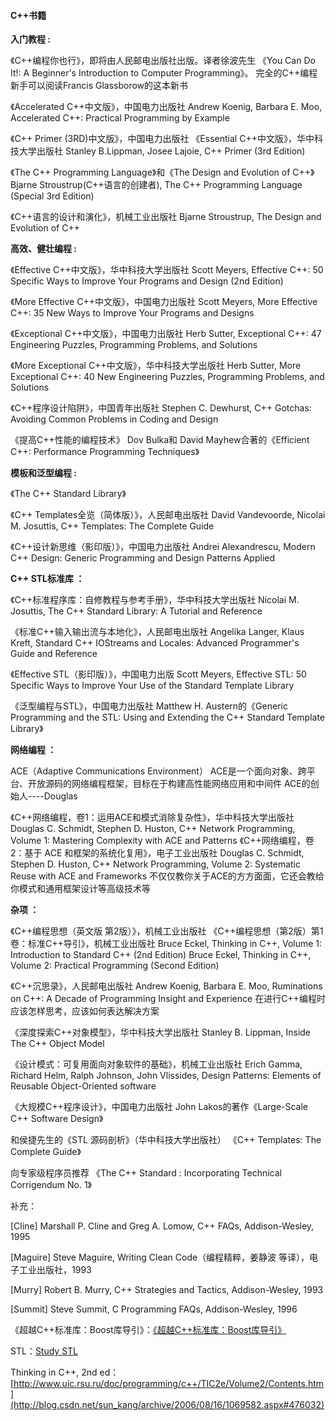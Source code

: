#### C++书籍

**入门教程 :**

《C++编程你也行》，即将由人民邮电出版社出版。译者徐波先生
《You Can Do It!: A Beginner's Introduction to Computer Programming》。
完全的C++编程新手可以阅读Francis Glassborow的这本新书

《Accelerated C++中文版》，中国电力出版社
Andrew Koenig, Barbara E. Moo, Accelerated C++: Practical Programming by Example

《C++ Primer (3RD)中文版》，中国电力出版社
《Essential C++中文版》，华中科技大学出版社
Stanley B.Lippman, Josee Lajoie, C++ Primer (3rd Edition)

《The C++ Programming Language》和《The Design and Evolution of C++》
Bjarne Stroustrup(C++语言的创建者), The C++ Programming Language (Special 3rd Edition)


《C++语言的设计和演化》，机械工业出版社
Bjarne Stroustrup, The Design and Evolution of C++

**高效、健壮编程 :**

《Effective C++中文版》，华中科技大学出版社
Scott Meyers, Effective C++: 50 Specific Ways to Improve Your Programs and Design (2nd Edition)

《More Effective C++中文版》，中国电力出版社
Scott Meyers, More Effective C++: 35 New Ways to Improve Your Programs and Designs

《Exceptional C++中文版》，中国电力出版社
Herb Sutter, Exceptional C++: 47 Engineering Puzzles, Programming Problems, and Solutions

《More Exceptional C++中文版》，华中科技大学出版社
Herb Sutter, More Exceptional C++: 40 New Engineering Puzzles, Programming Problems, and Solutions

《C++程序设计陷阱》，中国青年出版社
Stephen C. Dewhurst, C++ Gotchas: Avoiding Common Problems in Coding and Design

《提高C++性能的编程技术》
Dov Bulka和 David Mayhew合著的《Efficient C++: Performance Programming Techniques》


**模板和泛型编程 :**

《The C++ Standard Library》

《C++ Templates全览（简体版）》，人民邮电出版社
David Vandevoorde, Nicolai M. Josuttis, C++ Templates: The Complete Guide

《C++设计新思维（影印版）》，中国电力出版社
Andrei Alexandrescu, Modern C++ Design: Generic Programming and Design Patterns Applied


**C++ STL标准库 ：**

《C++标准程序库：自修教程与参考手册》，华中科技大学出版社
Nicolai M. Josuttis, The C++ Standard Library: A Tutorial and Reference

《标准C++输入输出流与本地化》，人民邮电出版社
Angelika Langer, Klaus Kreft, Standard C++ IOStreams and Locales: Advanced Programmer's Guide and Reference

《Effective STL（影印版）》，中国电力出版
Scott Meyers, Effective STL: 50 Specific Ways to Improve Your Use of the Standard Template Library

《泛型编程与STL》，中国电力出版社
Matthew H. Austern的《Generic Programming and the STL: Using and Extending the C++ Standard Template Library》


**网络编程 ：**

ACE（Adaptive Communications Environment）
ACE是一个面向对象、跨平台、开放源码的网络编程框架，目标在于构建高性能网络应用和中间件
ACE的创始人----Douglas

《C++网络编程，卷1：运用ACE和模式消除复杂性》，华中科技大学出版社
Douglas C. Schmidt, Stephen D. Huston, C++ Network Programming, Volume 1: Mastering Complexity with ACE and Patterns
《C++网络编程，卷2：基于 ACE 和框架的系统化复用》，电子工业出版社
Douglas C. Schmidt, Stephen D. Huston, C++ Network Programming, Volume 2: Systematic Reuse with ACE and Frameworks
不仅仅教你关于ACE的方方面面，它还会教给你模式和通用框架设计等高级技术等


**杂项 ：**

《C++编程思想（英文版 第2版）》，机械工业出版社
《C++编程思想（第2版）第1卷：标准C++导引》，机械工业出版社
Bruce Eckel, Thinking in C++, Volume 1: Introduction to Standard C++ (2nd Edition)
Bruce Eckel, Thinking in C++, Volume 2: Practical Programming (Second Edition)


《C++沉思录》，人民邮电出版社
Andrew Koenig, Barbara E. Moo, Ruminations on C++: A Decade of Programming Insight and Experience
在进行C++编程时应该怎样思考，应该如何表达解决方案


《深度探索C++对象模型》，华中科技大学出版社
Stanley B. Lippman, Inside The C++ Object Model


《设计模式：可复用面向对象软件的基础》，机械工业出版社
Erich Gamma, Richard Helm, Ralph Johnson, John Vlissides, Design Patterns: Elements of Reusable Object-Oriented software


《大规模C++程序设计》，中国电力出版社
John Lakos的著作《Large-Scale C++ Software Design》

和侯捷先生的《STL 源码剖析》（华中科技大学出版社）
《C++ Templates: The Complete Guide》

向专家级程序员推荐
《The C++ Standard : Incorporating Technical Corrigendum No. 1》

补充：

[Cline] Marshall P. Cline and Greg A. Lomow, C++ FAQs, Addison-Wesley, 1995

[Maguire] Steve Maguire, Writing Clean Code（编程精粹，姜静波 等译），电子工业出版社，1993

[Murry] Robert B. Murry, C++ Strategies and Tactics, Addison-Wesley, 1993

[Summit] Steve Summit, C Programming FAQs, Addison-Wesley, 1996

《超越C++标准库：Boost库导引》：[《超越C++标准库：Boost库导引》](http://blog.csdn.net/sun_kang/archive/2006/08/16/1069582.aspx#476233)

STL：[Study STL](http://blog.csdn.net/sun_kang/archive/2006/08/16/1069582.aspx#476037)

Thinking in C++, 2nd ed：[http://www.uic.rsu.ru/doc/programming/c++/TIC2e/Volume2/Contents.htm](http://blog.csdn.net/sun_kang/archive/2006/08/16/1069582.aspx#476032)